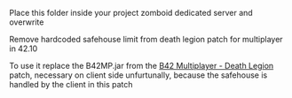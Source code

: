 Place this folder inside your project zomboid dedicated server and overwrite

Remove hardcoded safehouse limit from death legion patch for multiplayer in 42.10

To use it replace the B42MP.jar from the [B42 Multiplayer - Death Legion](https://www.nexusmods.com/projectzomboid/mods/232?tab=files) patch, necessary on client side unfurtunally, because the safehouse is handled by the client in this patch